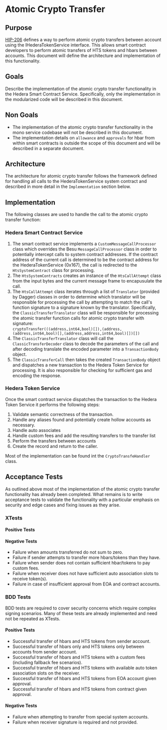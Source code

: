 # Atomic Crypto Transfer

## Purpose

[HIP-206](https://hips.hedera.com/hip/hip-206) defines a way to perform atomic crypto transfers between account using the IHederaTokenService interface.  This allows smart contract
developers to perform atomic transfers of HTS tokens and hbars between accounts.  This document will define the architecture and implementation of this functionality.


## Goals

Describe the implementation of the atomic crypto transfer functionality in the Hedera Smart Contract Service.  Specifically, only the implementation in the modularized code will be described in this document.

## Non Goals

- The implementation of the atomic crypto transfer functionality in the mono service codebase will not be described in this document.
- The implementation details on `allowance` and `approvals` for hbar from within smart contracts is outside the scope of this document and will be described in a separate document.

## Architecture

The architecture for atomic crypto transfer follows the framework defined for handling all calls to the HederaTokenService system contract and described in more detail in the `Implementation` section below.

## Implementation
The following classes are used to handle the call to the atomic crypto transfer function:

### Hedera Smart Contract Service
1.  The smart contract service implements a `CustomMessageCallProcessor` class which overrides the Besu `MessageCallProcessor` class in order to potentially intercept calls to system contract addresses.
If the contract address of the current call is determined to be the contract address for the HederaTokenService (0x167), the call is redirected to the `HtsSystemContract` class for processing. 
2.  The `HtsSystemContracts` creates an instance of the `HtsCallAttempt` class from the input bytes and the current message frame to encapusulate the call.
3.  The `HtsCallAttempt` class iterates through a list of `Translator` (provided by Dagger) classes in order to determine which translator will be responsible for processing the call by attempting to match the call's 
function signature to a signature known by the translator.  Specifically, the `ClassicTransferTranslator` class will be responsible for processing the atomic transfer function calls for atomic crypto transfer with signature: \
```cryptoTransfer(((address,int64,bool)[]),(address,(address,int64,bool)[],(address,address,int64,bool)[])[])```
4.  The `ClassicTransferTranslator` class will call the `ClassicTransferDecoder` class to decode the parameters of the call and after decoding translate the encoded parameter into a `TransactionBody` object.
5.  The `ClassicTransferCall` then takes the created `TransactionBody` object and dispatches a new transaction to the Hedera Token Service for processing.  It is also responsible
for checking for sufficient gas and encoding the response.

### Hedera Token Service

Once the smart contract service dispatches the transaction to the Hedera Token Service it performs the following steps:

1. Validate semantic correctness of the transaction.
2. Handle any aliases found and potentially create hollow accounts as necessary.
3. Handle auto associates
4. Handle custom fees and add the resulting transfers to the transfer list
5. Perform the transfers between accounts
6. Create the record and return to the caller. 

Most of the implementation can be found int the `CryptoTransfeHandler` class.

## Acceptance Tests

As outlined above most of the implementation of the atomic crypto transfer functionality has already been completed.  What remains is to write acceptance tests
to validate the functionality with a particular emphasis on security and edge cases and fixing issues as they arise.

### XTests

#### Positive Tests

#### Negative Tests
- Failure when amounts transferred do not sum to zero.
- Failure if sender attempts to transfer more hbars/tokens than they have.
- Failure when sender does not contain sufficient hbar/tokens to pay custom fees.
- Failure when receiver does not have sufficient auto association slots to receive token(s).
- Failure in case of insufficient approval from EOA and contract accounts.

### BDD Tests

BDD tests are required to cover security concerns which require complex signing scenarios.  Many of these tests
are already implemented and need not be repeated as XTests.

#### Positive Tests
- Successful transfer of hbars and HTS tokens from sender account.
- Successful transfer of hbars only and HTS tokens only between accounts from sender account.
- Successful transfer of hbars and HTS tokens with a custom fees (including fallback fee scenarios).
- Successful transfer of hbars and HTS tokens with available auto token association slots on the receiver.
- Successful transfer of hbars and HTS tokens from EOA account given approval.
- Successful transfer of hbars and HTS tokens from contract given approval.

#### Negative Tests

- Failure when attempting to transfer from special system accounts.
- Failure when receiver signature is required and not provided.

